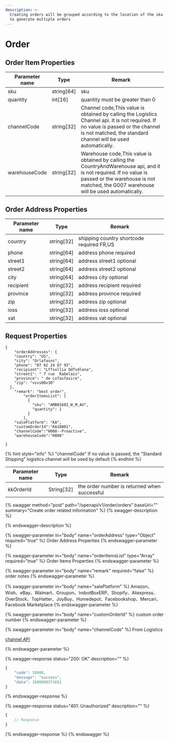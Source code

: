 ```yaml
---
description: >-
  Creating orders will be grouped according to the location of the sku warehouse
  to generate multiple orders
---
```


# Order

## Order Item  Properties <a href="#response-parameter" id="response-parameter"></a>

| Parameter name | Type        | Remark                                                                                                                                                                                                      |
| -------------- | ----------- | ----------------------------------------------------------------------------------------------------------------------------------------------------------------------------------------------------------- |
| sku            | string\[64] | sku                                                                                                                                                                                                         |
| quantity       | int\[16]    | quantity must be greater than 0                                                                                                                                                                             |
| channelCode    | string\[32] | Channel code,This value is obtained by calling the Logistics Channel api. It is not required. If no value is passed or the channel is not matched, the standard channel will be used automatically.         |
| warehouseCode  | string\[32] | Warehouse code,This value is obtained by calling the CountryAndWarehouse api, and it is not required. If no value is passed or the warehouse is not matched, the G007 warehouse will be used automatically. |

## Order Address Properties <a href="#response-parameter" id="response-parameter"></a>

| Parameter name | Type        | Remark                                    |
| -------------- | ----------- | ----------------------------------------- |
| country        | string\[32] | shipping country shortcode required FR,US |
| phone          | string\[64] | address phone required                    |
| street1        | string\[64] | address street1 optional                  |
| street2        | string\[64] | address street2 optional                  |
| city           | string\[64] | address city optional                     |
| recipient      | string\[32] | address recipient required                |
| province       | string\[32] | address province required                 |
| zip            | string\[32] | address zip optional                      |
| ioss           | string\[32] | address ioss optional                     |
| vat            | string\[32] | address vat optional                      |

## Request Properties <a href="#response-parameter" id="response-parameter"></a>

```
{
    "orderAddresses": {
    "country": "US",
    "city": "Orlafasns",
    "phone": "07 82 24 67 93",
    "recipient": "Lffsollia Odfsdlena",
    "street1": " 7 rue  Rabelais",
    "province": " de Lofasfasire",
    "zip": "vsvs00v30"
  },
    "remark": "best order",
        "orderItemsList": [
          {
            "sku": "AMB01682_W_M_AU",
            "quantity": 1
          }
        ],
    "salePlatform": "KA",
    "customOrderId":"KA10001",
    "channelCode":"H008--Proactive",
    "warehouseCode":"H008"
    
}
```

{% hint style="info" %}
"channelCode" If no value is passed, the "Standard Shipping" logistics channel will be used by default
{% endhint %}

| Parameter name | Type        | Remark                                       |
| -------------- | ----------- | -------------------------------------------- |
| kkOrderId      | String\[32] | the order number is returned when successful |

{% swagger method="post" path="/openapi/v1/order/orders" baseUrl="" summary="Create order related information" %}
{% swagger-description %}

{% endswagger-description %}

{% swagger-parameter in="body" name="orderAddress" type="Object" required="true" %}
Order Address Properties
{% endswagger-parameter %}

{% swagger-parameter in="body" name="orderItemsList" type="Array" required="true" %}
Order Items Properties
{% endswagger-parameter %}

{% swagger-parameter in="body" name="remark" required="false" %}
order notes
{% endswagger-parameter %}

{% swagger-parameter in="body" name="salePlatform" %}
Amazon、Wish、eBay、Walmart、Groupon、IrobotBoxERP、Shopify、Aliexpress、OverStock、TopHatter、JoyBuy、Homedepot、Facebookshop、Mercari、Facebook Marketplace
{% endswagger-parameter %}

{% swagger-parameter in="body" name="customOrderId" %}
custom order number
{% endswagger-parameter %}

{% swagger-parameter in="body" name="channelCode" %}
From Logistics 

[channel API ](channel.md#response-parameter-2)


{% endswagger-parameter %}

{% swagger-response status="200: OK" description="" %}
```javascript
{
    "code": 10000,
    "message": "success",
    "data": 1000000371651
}
```
{% endswagger-response %}

{% swagger-response status="401: Unauthorized" description="" %}
```javascript
{
    // Response
}
```
{% endswagger-response %}
{% endswagger %}
